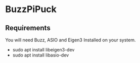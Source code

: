 # BuzzPiPuck

## Requirements
You will need Buzz, ASIO and Eigen3 Installed on your system.
 - sudo apt install libeigen3-dev
 - sudo apt install libasio-dev